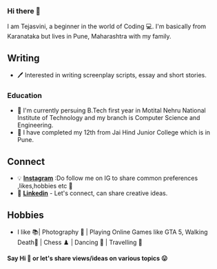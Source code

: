 ### Hi there 👋

I am Tejasvini, a beginner in the world of Coding 💻. 
I'm basically from Karanataka but lives in Pune, Maharashtra with my family.

## Writing

- 🖊 Interested in writing screenplay scripts, essay and short stories.

### Education
- 🌱 I'm currently persuing B.Tech first year in Motital Nehru National Institute of Technology and my branch is Computer Science and Engineering.
- 🌱 I have completed my 12th from Jai Hind Junior College which is in Pune.


## Connect

- 💡 **[Instagram](https://www.instagram.com/__teju__0810/)** :Do follow me on IG to share common preferences ,likes,hobbies etc 🎈
- 💼 **[Linkedin](https://www.linkedin.com/in/tejasvini-konkal-53568a20a/)** - Let's connect, can share creative ideas.

## Hobbies

- I like 📚| Photography 🎥 | Playing Online Games like GTA 5, Walking Death👾 | Chess ♟️ | Dancing 💃 | Travelling 🚌

**Say Hi 👋 or let's share views/ideas on various topics 😛** 
